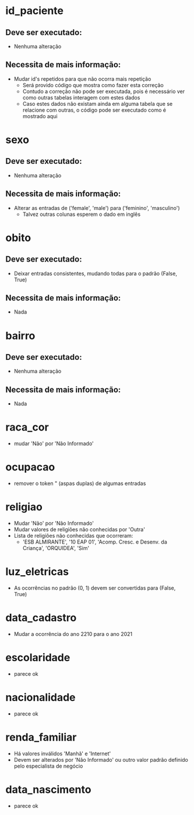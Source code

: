 # id_paciente
## Deve ser executado:
- Nenhuma alteração
## Necessita de mais informação:
- Mudar id's repetidos para que não ocorra mais repetição
    - Será provido código que mostra como fazer esta correção
    - Contudo a correção não pode ser executada, pois é necessário ver como outras tabelas interagem com estes dados
    - Caso estes dados não existam ainda em alguma tabela que se relacione com outras, o código pode ser executado como é mostrado aqui

# sexo
## Deve ser executado:
- Nenhuma alteração
## Necessita de mais informação:
- Alterar as entradas de ('female', 'male') para ('feminino', 'masculino')
    - Talvez outras colunas esperem o dado em inglês

# obito
## Deve ser executado:
- Deixar entradas consistentes, mudando todas para o padrão (False, True)
## Necessita de mais informação:
- Nada

# bairro
## Deve ser executado:
- Nenhuma alteração
## Necessita de mais informação:
- Nada

# raca_cor
- mudar 'Não' por 'Não Informado'

# ocupacao
- remover o token " (aspas duplas) de algumas entradas

# religiao
- Mudar 'Não' por 'Não Informado'
- Mudar valores de religiões não conhecidas por 'Outra'
- Lista de religiões não conhecidas que ocorreram:
    - 'ESB ALMIRANTE', '10 EAP 01', 'Acomp. Cresc. e Desenv. da Criança', 'ORQUIDEA', 'Sim'

# luz_eletricas
- As ocorrências no padrão (0, 1) devem ser convertidas para (False, True)

# data_cadastro
- Mudar a ocorrência do ano 2210 para o ano 2021

# escolaridade
- parece ok

# nacionalidade
- parece ok

# renda_familiar
- Há valores inválidos 'Manhã' e 'Internet'
- Devem ser alterados por 'Não Informado' ou outro valor padrão definido pelo especialista de negócio

# data_nascimento
- parece ok